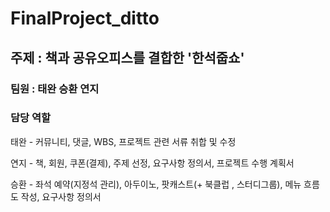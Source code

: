 # FinalProject_ditto
## 주제 : 책과 공유오피스를 결합한 '한석줍쇼'

### 팀원 : 태완 승환 연지


### 담당 역할 
태완 - 커뮤니티, 댓글, WBS, 프로젝트 관련 서류 취합 및 수정

연지 - 책, 회원, 쿠폰(결제), 주제 선정, 요구사항 정의서, 프로젝트 수행 계획서

승환 - 좌석 예약(지정석 관리), 아두이노, 팟캐스트(+ 북클럽 , 스터디그룹), 메뉴 흐름도 작성, 요구사항 정의서


